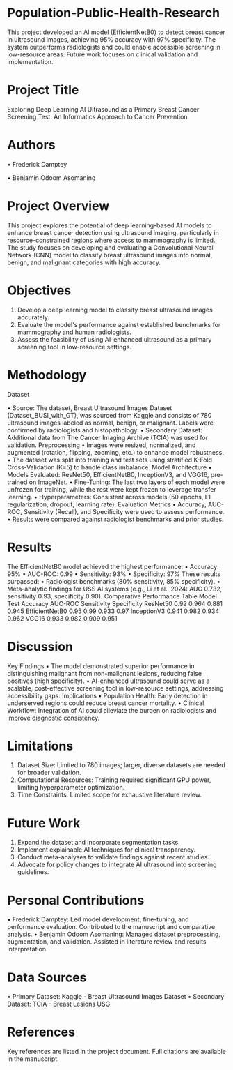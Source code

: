 # Population-Public-Health-Research
This project developed an AI model (EfficientNetB0) to detect breast cancer in ultrasound images, achieving 95% accuracy with 97% specificity. The system outperforms radiologists and could enable accessible screening in low-resource areas. Future work focuses on clinical validation and implementation.


# Project Title
Exploring Deep Learning AI Ultrasound as a Primary Breast Cancer Screening Test: An Informatics Approach to Cancer Prevention

# Authors
•	Frederick Damptey

•	Benjamin Odoom Asomaning

# Project Overview
This project explores the potential of deep learning-based AI models to enhance breast cancer detection using ultrasound imaging, particularly in resource-constrained regions where access to mammography is limited. The study focuses on developing and evaluating a Convolutional Neural Network (CNN) model to classify breast ultrasound images into normal, benign, and malignant categories with high accuracy.

# Objectives
1.	Develop a deep learning model to classify breast ultrasound images accurately.
2.	Evaluate the model's performance against established benchmarks for mammography and human radiologists.
3.	Assess the feasibility of using AI-enhanced ultrasound as a primary screening tool in low-resource settings.

# Methodology
Dataset

•	Source: The dataset, Breast Ultrasound Images Dataset (Dataset_BUSI_with_GT), was sourced from Kaggle and consists of 780 ultrasound images labeled as normal, benign, or malignant. Labels were confirmed by radiologists and histopathology.
•	Secondary Dataset: Additional data from The Cancer Imaging Archive (TCIA) was used for validation.
Preprocessing
•	Images were resized, normalized, and augmented (rotation, flipping, zooming, etc.) to enhance model robustness.
•	The dataset was split into training and test sets using stratified K-Fold Cross-Validation (K=5) to handle class imbalance.
Model Architecture
•	Models Evaluated: ResNet50, EfficientNetB0, InceptionV3, and VGG16, pre-trained on ImageNet.
•	Fine-Tuning: The last two layers of each model were unfrozen for training, while the rest were kept frozen to leverage transfer learning.
•	Hyperparameters: Consistent across models (50 epochs, L1 regularization, dropout, learning rate).
Evaluation Metrics
•	Accuracy, AUC-ROC, Sensitivity (Recall), and Specificity were used to assess performance.
•	Results were compared against radiologist benchmarks and prior studies.

# Results

The EfficientNetB0 model achieved the highest performance:
•	Accuracy: 95%
•	AUC-ROC: 0.99
•	Sensitivity: 93%
•	Specificity: 97%
These results surpassed:
•	Radiologist benchmarks (80% sensitivity, 85% specificity).
•	Meta-analytic findings for USS AI systems (e.g., Li et al., 2024: AUC 0.732, sensitivity 0.93, specificity 0.90).
Comparative Performance Table
Model	Test Accuracy	AUC-ROC	Sensitivity	Specificity
ResNet50	0.92	0.964	0.881	0.945
EfficientNetB0	0.95	0.99	0.933	0.97
InceptionV3	0.941	0.982	0.934	0.962
VGG16	0.933	0.982	0.909	0.951

# Discussion
Key Findings
•	The model demonstrated superior performance in distinguishing malignant from non-malignant lesions, reducing false positives (high specificity).
•	AI-enhanced ultrasound could serve as a scalable, cost-effective screening tool in low-resource settings, addressing accessibility gaps.
Implications
•	Population Health: Early detection in underserved regions could reduce breast cancer mortality.
•	Clinical Workflow: Integration of AI could alleviate the burden on radiologists and improve diagnostic consistency.

# Limitations
1.	Dataset Size: Limited to 780 images; larger, diverse datasets are needed for broader validation.
2.	Computational Resources: Training required significant GPU power, limiting hyperparameter optimization.
3.	Time Constraints: Limited scope for exhaustive literature review.

# Future Work
1.	Expand the dataset and incorporate segmentation tasks.
2.	Implement explainable AI techniques for clinical transparency.
3.	Conduct meta-analyses to validate findings against recent studies.
4.	Advocate for policy changes to integrate AI ultrasound into screening guidelines.

# Personal Contributions
•	Frederick Damptey: Led model development, fine-tuning, and performance evaluation. Contributed to the manuscript and comparative analysis.
•	Benjamin Odoom Asomaning: Managed dataset preprocessing, augmentation, and validation. Assisted in literature review and results interpretation.

# Data Sources
•	Primary Dataset: Kaggle - Breast Ultrasound Images Dataset
•	Secondary Dataset: TCIA - Breast Lesions USG

# References
Key references are listed in the project document. Full citations are available in the manuscript.

